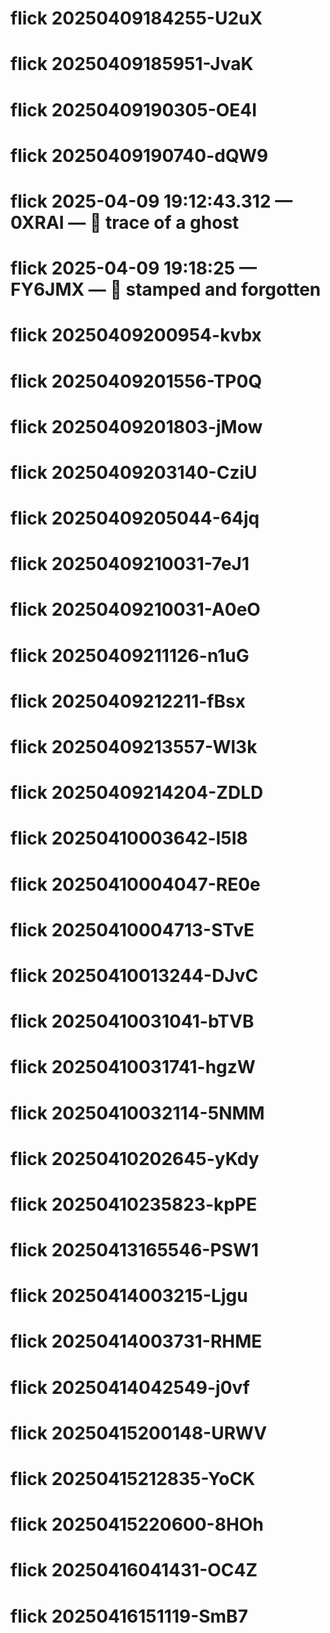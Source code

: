 # flick 20250409184255-U2uX
# flick 20250409185951-JvaK
# flick 20250409190305-OE4I
# flick 20250409190740-dQW9
# flick 2025-04-09 19:12:43.312 — 0XRAI — 👣 trace of a ghost
# flick 2025-04-09 19:18:25 — FY6JMX — 📜 stamped and forgotten
# flick 20250409200954-kvbx
# flick 20250409201556-TP0Q
# flick 20250409201803-jMow
# flick 20250409203140-CziU
# flick 20250409205044-64jq
# flick 20250409210031-7eJ1
# flick 20250409210031-A0eO
# flick 20250409211126-n1uG
# flick 20250409212211-fBsx
# flick 20250409213557-Wl3k
# flick 20250409214204-ZDLD
# flick 20250410003642-l5I8
# flick 20250410004047-RE0e
# flick 20250410004713-STvE
# flick 20250410013244-DJvC
# flick 20250410031041-bTVB
# flick 20250410031741-hgzW
# flick 20250410032114-5NMM
# flick 20250410202645-yKdy
# flick 20250410235823-kpPE
# flick 20250413165546-PSW1
# flick 20250414003215-Ljgu
# flick 20250414003731-RHME
# flick 20250414042549-j0vf
# flick 20250415200148-URWV
# flick 20250415212835-YoCK
# flick 20250415220600-8HOh
# flick 20250416041431-OC4Z
# flick 20250416151119-SmB7
